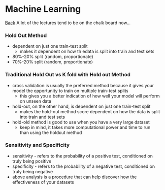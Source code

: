 # Machine Learning
[Back](../README.md)
A lot of the lectures tend to be on the chalk board now...

### Hold Out Method
- dependent on just one train-test split
	- makes it dependent on how th edata is split into train and test sets
- 80%-20% split (random, proportionate)
- 70%-20% split (random, proportionate)

### Traditional Hold Out vs K fold with Hold out Method
- cross validation is usually the preferred method because it gives your model the opportunity to train on multiple train-test splits
	- this gives you a better indication of how well your model will perform on unseen data
- hold-out, on the other hand, is dependent on just one train-test split
	- makes the hold-out method score dependent on how the data is split into train and test sets
- hold-old method is good to use when you have a very large dataset
	- keep in mind, it takes more computational power and time to run than using the holdout method

### Sensitivity and Specificity
- sensitivity - refers to the probability of a positive test, conditioned on truly being positive
- specificity - refers to the probability of a negative test, conditioned on truly being negative
- above analysis is a procedure that can help discover how the effectiveness of your datasets


